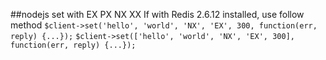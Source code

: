 ##nodejs set with EX PX NX XX
If with Redis 2.6.12 installed, use follow method
`$client->set('hello', 'world', 'NX', 'EX', 300, function(err, reply) {...});`
`$client->set(['hello', 'world', 'NX', 'EX', 300], function(err, reply) {...});`

